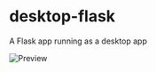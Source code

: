 desktop-flask
=============

A Flask app running as a desktop app

![Preview](https://raw.githubusercontent.com/brenoc/desktop-flask/master/app/static/img/screenshot.png)